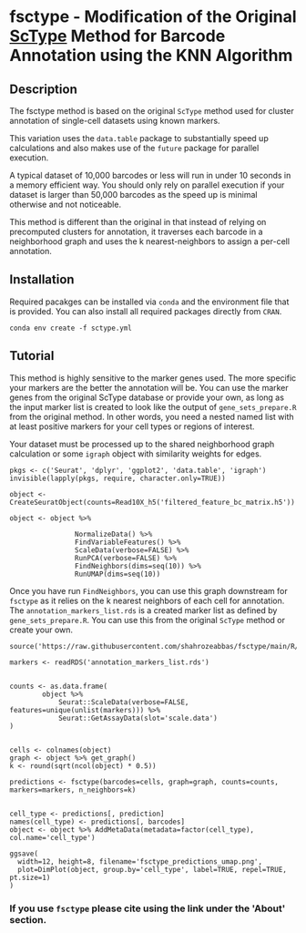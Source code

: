 # fsctype - Modification of the Original [ScType](https://github.com/IanevskiAleksandr/sc-type) Method for Barcode Annotation using the KNN Algorithm

## Description
The fsctype method is based on the original `ScType` method used for cluster annotation of single-cell datasets using known markers. 

This variation uses the `data.table` package to substantially speed up calculations and also makes use of the `future` package for parallel execution. 

A typical dataset of 10,000 barcodes or less will run in under 10 seconds in a memory efficient way. You should only rely on parallel execution if your dataset is larger than 50,000 barcodes as the speed up is minimal otherwise and not noticeable. 

This method is different than the original in that instead of relying on precomputed clusters for annotation, it traverses each barcode in a neighborhood graph and uses the k nearest-neighbors to assign a per-cell annotation. 

## Installation
Required pacakges can be installed via `conda` and the environment file that is provided. You can also install all required packages directly from `CRAN`.

```
conda env create -f sctype.yml
```

## Tutorial
This method is highly sensitive to the marker genes used. The more specific your markers are the better the annotation will be. You can use the marker genes from the original ScType database or provide your own, as long as the input marker list is created to look like the output of `gene_sets_prepare.R` from the original method. In other words, you need a nested named list with at least positive markers for your cell types or regions of interest. 

Your dataset must be processed up to the shared neighborhood graph calculation or some `igraph` object with similarity weights for edges. 

```
pkgs <- c('Seurat', 'dplyr', 'ggplot2', 'data.table', 'igraph')
invisible(lapply(pkgs, require, character.only=TRUE))

object <- CreateSeuratObject(counts=Read10X_h5('filtered_feature_bc_matrix.h5'))

object <- object %>%

                NormalizeData() %>%
                FindVariableFeatures() %>%
                ScaleData(verbose=FALSE) %>%
                RunPCA(verbose=FALSE) %>%
                FindNeighbors(dims=seq(10)) %>%
                RunUMAP(dims=seq(10))
```

Once you have run `FindNeighbors`, you can use this graph downstream for `fsctype` as it relies on the k nearest neighbors of each cell for annotation. The `annotation_markers_list.rds` is a created marker list as defined by `gene_sets_prepare.R`. You can use this from the original `ScType` method or create your own. 

```
source('https://raw.githubusercontent.com/shahrozeabbas/fsctype/main/R/fsctype.R')

markers <- readRDS('annotation_markers_list.rds')


counts <- as.data.frame(
        object %>% 
            Seurat::ScaleData(verbose=FALSE, features=unique(unlist(markers))) %>% 
            Seurat::GetAssayData(slot='scale.data')
)


cells <- colnames(object)
graph <- object %>% get_graph()
k <- round(sqrt(ncol(object) * 0.5))

predictions <- fsctype(barcodes=cells, graph=graph, counts=counts, markers=markers, n_neighbors=k)


cell_type <- predictions[, prediction]
names(cell_type) <- predictions[, barcodes]
object <- object %>% AddMetaData(metadata=factor(cell_type), col.name='cell_type') 

ggsave(
  width=12, height=8, filename='fsctype_predictions_umap.png',
  plot=DimPlot(object, group.by='cell_type', label=TRUE, repel=TRUE, pt.size=1)
)

```

### If you use `fsctype` please cite using the link under the 'About' section. 
